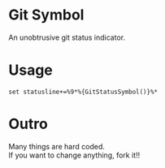 # Git Symbol
An unobtrusive git status indicator.

# Usage
``` vim
set statusline+=%9*%{GitStatusSymbol()}%*
```

# Outro
Many things are hard coded.  
If you want to change anything, fork it!!

